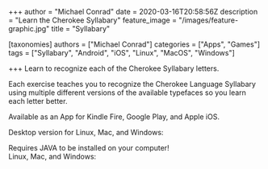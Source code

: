+++
author = "Michael Conrad"
date = 2020-03-16T20:58:56Z
description = "Learn the Cherokee Syllabary"
feature_image = "/images/feature-graphic.jpg"
title = "Syllabary"

[taxonomies]
authors = ["Michael Conrad"]
categories = ["Apps", "Games"]
tags = ["Syllabary", "Android", "iOS", "Linux", "MacOS", "Windows"]

+++
Learn to recognize each of the Cherokee Syllabary letters.  
<!-- more -->  
Each exercise teaches you to recognize the Cherokee Language Syllabary using multiple different versions of the available typefaces so you learn each letter better.  
  
Available as an App for Kindle Fire, Google Play, and Apple iOS.  
  
Desktop version for Linux, Mac, and Windows:  
  
 Requires JAVA to be installed on your computer!  
 Linux, Mac, and Windows: